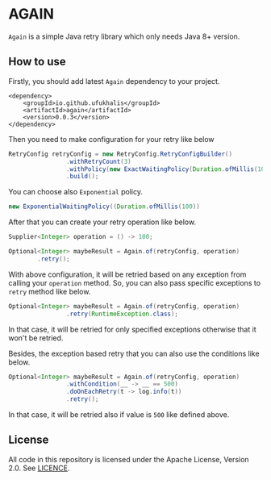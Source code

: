 # AGAIN

`Again` is a simple Java retry library which only needs Java 8+ version.

## How to use

Firstly, you should add latest `Again` dependency to your project.

```$xslt
<dependency>
    <groupId>io.github.ufukhalis</groupId>
    <artifactId>again</artifactId>
    <version>0.0.3</version>
</dependency>
```

Then you need to make configuration for your retry like below

```java
RetryConfig retryConfig = new RetryConfig.RetryConfigBuilder()
                .withRetryCount(3)
                .withPolicy(new ExactWaitingPolicy(Duration.ofMillis(100)))
                .build();
```

You can choose also `Exponential` policy.

```java
new ExponentialWaitingPolicy((Duration.ofMillis(100))
```

After that you can create your retry operation like below.

```java
Supplier<Integer> operation = () -> 100;

Optional<Integer> maybeResult = Again.of(retryConfig, operation)
        .retry();

```

With above configuration, it will be retried based on any exception from calling your `operation` method.
So, you can also pass specific exceptions to `retry` method like below.

```java
Optional<Integer> maybeResult = Again.of(retryConfig, operation)
                .retry(RuntimeException.class);
```

In that case, it will be retried for only specified exceptions otherwise that it won't be retried.

Besides, the exception based retry that you can also use the conditions like below.

```java
Optional<Integer> maybeResult = Again.of(retryConfig, operation)
                .withCondition(__ -> __ == 500)
                .doOnEachRetry(t -> log.info(t))
                .retry();
```

In that case, it will be retried also if value is `500` like defined above.

License
------------
All code in this repository is licensed under the Apache License, Version 2.0. See [LICENCE](./LICENSE).
